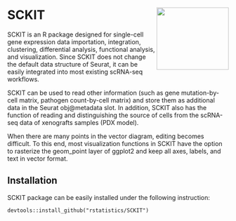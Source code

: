 # SCKIT <img src="https://github.com/rstatistics/SCKIT/blob/main/inst/figures/SCKIT_logo.png" align="right" height=142 width=164/>

SCKIT is an R package designed for single-cell gene expression data importation, integration, clustering, differential analysis, functional analysis, and visualization. Since SCKIT does not change the default data structure of Seurat, it can be easily integrated into most existing scRNA-seq workflows. 

SCKIT can be used to read other information (such as gene mutation-by-cell matrix, pathogen count-by-cell matrix) and store them as additional data in the Seurat obj@metadata slot. In addition, SCKIT also has the function of reading and distinguishing the source of cells from the scRNA-seq data of xenografts samples (PDX model).

When there are many points in the vector diagram, editing becomes difficult. To this end, most visualization functions in SCKIT have the option to rasterize the geom_point layer of ggplot2 and keep all axes, labels, and text in vector format.

## Installation

SCKIT package can be easily installed under the following instruction:

```
devtools::install_github("rstatistics/SCKIT")
```







